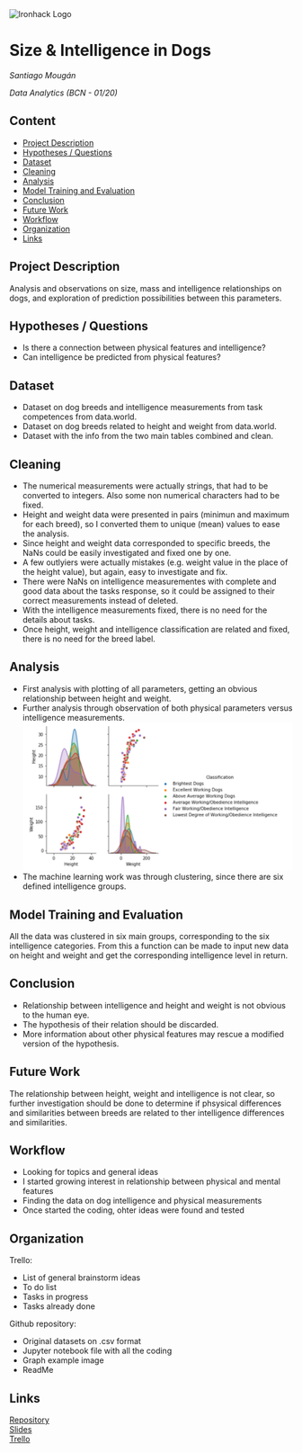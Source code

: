<img src="https://bit.ly/2VnXWr2" alt="Ironhack Logo" width="100"/>

# Size & Intelligence in Dogs
*Santiago Mougán*

*Data Analytics (BCN - 01/20)*

## Content
- [Project Description](#project-description)
- [Hypotheses / Questions](#hypotheses-questions)
- [Dataset](#dataset)
- [Cleaning](#cleaning)
- [Analysis](#analysis)
- [Model Training and Evaluation](#model-training-and-evaluation)
- [Conclusion](#conclusion)
- [Future Work](#future-work)
- [Workflow](#workflow)
- [Organization](#organization)
- [Links](#links)

## Project Description
Analysis and observations on size, mass and intelligence relationships on dogs, and exploration of prediction possibilities between this parameters.

## Hypotheses / Questions
* Is there a connection between physical features and intelligence?
* Can intelligence be predicted from physical features?

## Dataset
* Dataset on dog breeds and intelligence measurements from task competences from data.world.
* Dataset on dog breeds related to height and weight from data.world.
* Dataset with the info from the two main tables combined and clean.

## Cleaning
* The numerical measurements were actually strings, that had to be converted to integers. Also some non numerical characters had to be fixed.
* Height and weight data were presented in pairs (minimun and maximum for each breed), so I converted them to unique (mean) values to ease the analysis.
* Since height and weight data corresponded to specific breeds, the NaNs could be easily investigated and fixed one by one.
* A few outlyiers were actually mistakes (e.g. weight value in the place of the height value), but again, easy to investigate and fix.
* There were NaNs on intelligence measurementes with complete and good data about the tasks response, so it could be assigned to their correct measurements instead of deleted.
* With the intelligence measurements fixed, there is no need for the details about tasks.
* Once height, weight and intelligence classification are related and fixed, there is no need for the breed label.

## Analysis
* First analysis with plotting of all parameters, getting an obvious relationship between height and weight.
* Further analysis through observation of both physical parameters versus intelligence measurements.
![Height&Weight vs Intelligence categories](https://raw.githubusercontent.com/Yaguit/Project-Week-8-Final-Project/master/your-project/HW-I.PNG)
* The machine learning work was through clustering, since there are six defined intelligence groups.

## Model Training and Evaluation
All the data was clustered in six main groups, corresponding to the six intelligence categories. From this a function can be made to input new data on height and weight and get the corresponding intelligence level in return.

## Conclusion
* Relationship between intelligence and height and weight is not obvious to the human eye.
* The hypothesis of their relation should be discarded.
* More information about other physical features may rescue a modified version of the hypothesis.

## Future Work
The relationship between height, weight and intelligence is not clear, so further investigation should be done to determine if phsysical differences and similarities between breeds are related to ther intelligence differences and similarities.

## Workflow
* Looking for topics and general ideas
* I started growing interest in relationship between physical and mental features
* Finding the data on dog intelligence and physical measurements
* Once started the coding, ohter ideas were found and tested 

## Organization
Trello:
* List of general brainstorm ideas
* To do list
* Tasks in progress
* Tasks already done

Github repository:
* Original datasets on .csv format
* Jupyter notebook file with all the coding
* Graph example image
* ReadMe

## Links

[Repository](https://github.com/Yaguit/Project-Week-8-Final-Project)  
[Slides](https://slides.com/srmg/size-intelligence/#/)  
[Trello](https://trello.com/b/PCUuBxi8/final-project)  
